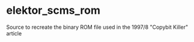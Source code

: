 # elektor_scms_rom
Source to recreate the binary ROM file used in the 1997/8 "Copybit Killer" article 
